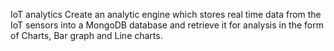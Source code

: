 IoT analytics
Create an analytic engine which stores real time data from the IoT sensors into a MongoDB database and retrieve it for analysis in the form of Charts, Bar graph and Line charts.
